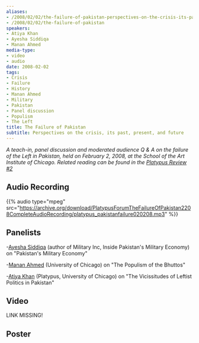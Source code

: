 ```yaml
---
aliases:
- /2008/02/02/the-failure-of-pakistan-perspectives-on-the-crisis-its-past-present-and-future
- /2008/02/02/the-failure-of-pakistan
speakers:
- Atiya Khan
- Ayesha Siddiqa
- Manan Ahmed
media-type:
- video
- audio
date: 2008-02-02
tags:
- Crisis
- Failure
- History
- Manan Ahmed
- Military
- Pakistan
- Panel discussion
- Populism
- The Left
title: The Failure of Pakistan
subtitle: Perspectives on the crisis, its past, present, and future
---
```


_A teach-in, panel discussion and moderated audience Q & A on the failure of the Left in Pakistan, held on February 2, 2008, at the School of the Art Institute of Chicago. Related reading can be found in the [Platypus Review #2](/2008/02/01/the-failure-of-pakistan-a-concise-history-of-the-left/)_

## Audio Recording

{{% audio type="mpeg" src="https://archive.org/download/PlatypusForumTheFailureOfPakistan2208CompleteAudioRecording/platypus_pakistanfailure020208.mp3" %}}

## Panelists

-[Ayesha Siddiqa](/speakers/ayesha-siddiqa/) (author of Military Inc, Inside Pakistan's Military Economy) on "Pakistan's Military Economy"

-[Manan Ahmed](/speakers/manan-ahmed) (University of Chicago) on "The Populism of the Bhuttos"

-[Atiya Khan](/speakers/atiya-khan) (Platypus, University of Chicago) on "The Vicissitudes of Leftist Politics in Pakistan"


## Video

LINK MISSING!

## Poster
